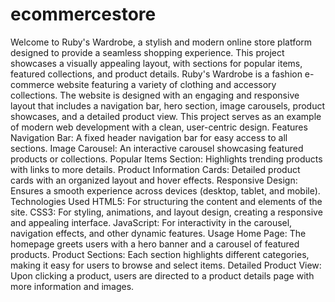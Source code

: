 # ecommercestore
Welcome to Ruby's Wardrobe, a stylish and modern online store platform designed to provide a seamless shopping experience. This project showcases a visually appealing layout, with sections for popular items, featured collections, and product details.
Ruby's Wardrobe is a fashion e-commerce website featuring a variety of clothing and accessory collections. The website is designed with an engaging and responsive layout that includes a navigation bar, hero section, image carousels, product showcases, and a detailed product view. This project serves as an example of modern web development with a clean, user-centric design.
Features
Navigation Bar: A fixed header navigation bar for easy access to all sections.
Image Carousel: An interactive carousel showcasing featured products or collections.
Popular Items Section: Highlights trending products with links to more details.
Product Information Cards: Detailed product cards with an organized layout and hover effects.
Responsive Design: Ensures a smooth experience across devices (desktop, tablet, and mobile).
Technologies Used
HTML5: For structuring the content and elements of the site.
CSS3: For styling, animations, and layout design, creating a responsive and appealing interface.
JavaScript: For interactivity in the carousel, navigation effects, and other dynamic features.
Usage
Home Page: The homepage greets users with a hero banner and a carousel of featured products.
Product Sections: Each section highlights different categories, making it easy for users to browse and select items.
Detailed Product View: Upon clicking a product, users are directed to a product details page with more information and images.

